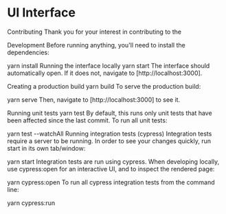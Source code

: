 # UI Interface

Contributing
Thank you for your interest in contributing to the 

Development
Before running anything, you'll need to install the dependencies:

yarn install
Running the interface locally
yarn start
The interface should automatically open. If it does not, navigate to [http://localhost:3000].

Creating a production build
yarn build
To serve the production build:

yarn serve
Then, navigate to [http://localhost:3000] to see it.

Running unit tests
yarn test
By default, this runs only unit tests that have been affected since the last commit. To run all unit tests:

yarn test --watchAll
Running integration tests (cypress)
Integration tests require a server to be running. In order to see your changes quickly, run start in its own tab/window:

yarn start
Integration tests are run using cypress. When developing locally, use cypress:open for an interactive UI, and to inspect the rendered page:

yarn cypress:open
To run all cypress integration tests from the command line:

yarn cypress:run

